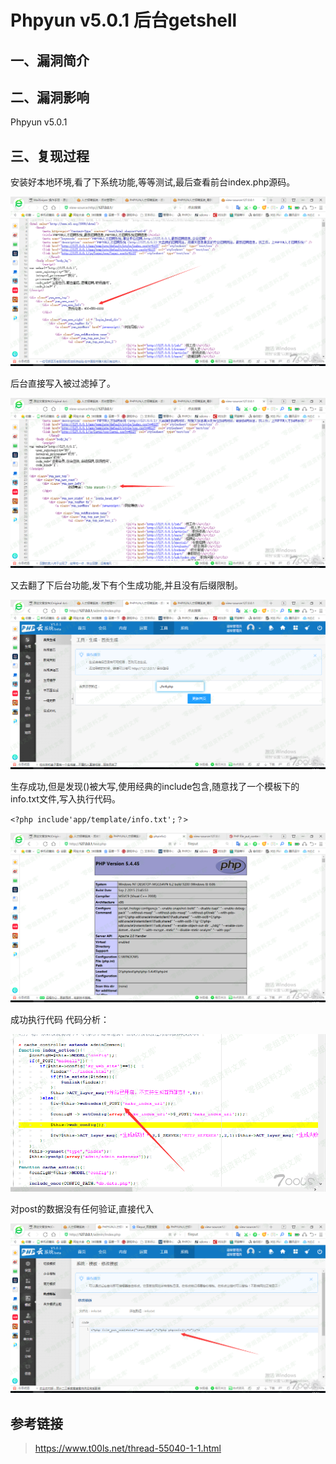 Phpyun v5.0.1 后台getshell
==========================

一、漏洞简介
------------

二、漏洞影响
------------

Phpyun v5.0.1

三、复现过程
------------

安装好本地环境,看了下系统功能,等等测试,最后查看前台index.php源码。

![](./.resource/Phpyunv5.0.1后台getshell/media/rId24.png)

后台直接写入被过滤掉了。

![](./.resource/Phpyunv5.0.1后台getshell/media/rId25.png)

又去翻了下后台功能,发下有个生成功能,并且没有后缀限制。

![](./.resource/Phpyunv5.0.1后台getshell/media/rId26.png)

生存成功,但是发现()被大写,使用经典的include包含,随意找了一个模板下的info.txt文件,写入执行代码。

    <?php include'app/template/info.txt';？>

![](./.resource/Phpyunv5.0.1后台getshell/media/rId27.png)

成功执行代码 代码分析：

![](./.resource/Phpyunv5.0.1后台getshell/media/rId28.png)

对post的数据没有任何验证,直接代入

![](./.resource/Phpyunv5.0.1后台getshell/media/rId29.png)

参考链接
--------

> <https://www.t00ls.net/thread-55040-1-1.html>
